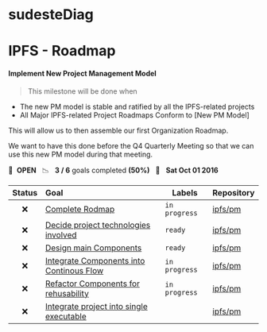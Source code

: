 # sudesteDiag
# IPFS - Roadmap

#### Implement New Project Management Model

> This milestone will be done when 
* The new PM model is stable and ratified by all the IPFS-related projects
* All Major IPFS-related Project Roadmaps Conform to [New PM Model]

This will allow us to then assemble our first Organization Roadmap.

We want to have this done before the Q4 Quarterly Meeting so that we can use this new PM model during that meeting.

🚀 &nbsp;**OPEN** &nbsp;&nbsp;📉 &nbsp;&nbsp;**3 / 6** goals completed **(50%)** &nbsp;&nbsp;📅 &nbsp;&nbsp;**Sat Oct 01 2016**

| Status | Goal | Labels | Repository |
| :---: | :--- | --- | --- |
| ❌ | [Complete Rodmap](https://github.com/ipfs/pm/pull/155) |`in progress`| <a href=https://github.com/ipfs/pm>ipfs/pm</a> |
| ❌ | [Decide project technologies involved](https://github.com/ipfs/pm/issues/154) |`ready`| <a href=https://github.com/ipfs/pm>ipfs/pm</a> |
| ❌ | [Design main Components](https://github.com/ipfs/pm/issues/153) |`ready`| <a href=https://github.com/ipfs/pm>ipfs/pm</a> |
| ❌ | [Integrate Components into Continous Flow](https://github.com/ipfs/pm/pull/136) |`in progress`| <a href=https://github.com/ipfs/pm>ipfs/pm</a> |
| ❌ | [Refactor Components for rehusability](https://github.com/ipfs/pm/pull/131) |`in progress`| <a href=https://github.com/ipfs/pm>ipfs/pm</a> |
| ❌ | [Integrate project into single executable](https://github.com/ipfs/pm/issues/125) || <a href=https://github.com/ipfs/pm>ipfs/pm</a> |
